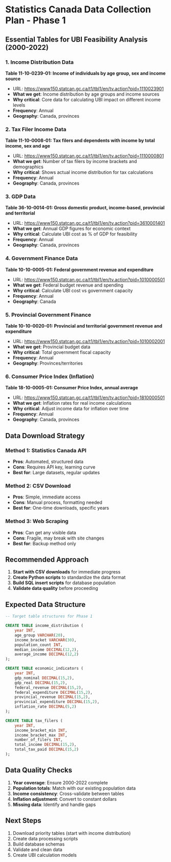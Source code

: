 # Statistics Canada Data Collection Plan - Phase 1

## Essential Tables for UBI Feasibility Analysis (2000-2022)

### 1. Income Distribution Data
**Table 11-10-0239-01: Income of individuals by age group, sex and income source**
- URL: https://www150.statcan.gc.ca/t1/tbl1/en/tv.action?pid=1110023901
- **What we get**: Income distribution by age groups and income sources
- **Why critical**: Core data for calculating UBI impact on different income levels
- **Frequency**: Annual
- **Geography**: Canada, provinces

### 2. Tax Filer Income Data  
**Table 11-10-0008-01: Tax filers and dependents with income by total income, sex and age**
- URL: https://www150.statcan.gc.ca/t1/tbl1/en/tv.action?pid=1110000801
- **What we get**: Number of tax filers by income brackets and demographics
- **Why critical**: Shows actual income distribution for tax calculations
- **Frequency**: Annual
- **Geography**: Canada, provinces

### 3. GDP Data
**Table 36-10-0014-01: Gross domestic product, income-based, provincial and territorial**
- URL: https://www150.statcan.gc.ca/t1/tbl1/en/tv.action?pid=3610001401
- **What we get**: Annual GDP figures for economic context
- **Why critical**: Calculate UBI cost as % of GDP for feasibility
- **Frequency**: Annual
- **Geography**: Canada, provinces

### 4. Government Finance Data
**Table 10-10-0005-01: Federal government revenue and expenditure**
- URL: https://www150.statcan.gc.ca/t1/tbl1/en/tv.action?pid=1010000501
- **What we get**: Federal budget revenue and spending
- **Why critical**: Calculate UBI cost vs government capacity
- **Frequency**: Annual
- **Geography**: Canada

### 5. Provincial Government Finance
**Table 10-10-0020-01: Provincial and territorial government revenue and expenditure**
- URL: https://www150.statcan.gc.ca/t1/tbl1/en/tv.action?pid=1010002001
- **What we get**: Provincial budget data
- **Why critical**: Total government fiscal capacity
- **Frequency**: Annual
- **Geography**: Provinces/territories

### 6. Consumer Price Index (Inflation)
**Table 18-10-0005-01: Consumer Price Index, annual average**
- URL: https://www150.statcan.gc.ca/t1/tbl1/en/tv.action?pid=1810000501
- **What we get**: Inflation rates for real income calculations
- **Why critical**: Adjust income data for inflation over time
- **Frequency**: Annual
- **Geography**: Canada, provinces

## Data Download Strategy

### Method 1: Statistics Canada API
- **Pros**: Automated, structured data
- **Cons**: Requires API key, learning curve
- **Best for**: Large datasets, regular updates

### Method 2: CSV Download
- **Pros**: Simple, immediate access
- **Cons**: Manual process, formatting needed
- **Best for**: One-time downloads, specific years

### Method 3: Web Scraping
- **Pros**: Can get any visible data
- **Cons**: Fragile, may break with site changes
- **Best for**: Backup method only

## Recommended Approach

1. **Start with CSV downloads** for immediate progress
2. **Create Python scripts** to standardize the data format
3. **Build SQL insert scripts** for database population
4. **Validate data quality** before proceeding

## Expected Data Structure

```sql
-- Target table structures for Phase 1

CREATE TABLE income_distribution (
    year INT,
    age_group VARCHAR(20),
    income_bracket VARCHAR(30),
    population_count INT,
    median_income DECIMAL(12,2),
    average_income DECIMAL(12,2)
);

CREATE TABLE economic_indicators (
    year INT,
    gdp_nominal DECIMAL(15,2),
    gdp_real DECIMAL(15,2),
    federal_revenue DECIMAL(15,2),
    federal_expenditure DECIMAL(15,2),
    provincial_revenue DECIMAL(15,2),
    provincial_expenditure DECIMAL(15,2),
    inflation_rate DECIMAL(5,2)
);

CREATE TABLE tax_filers (
    year INT,
    income_bracket_min INT,
    income_bracket_max INT,
    number_of_filers INT,
    total_income DECIMAL(15,2),
    total_tax_paid DECIMAL(15,2)
);
```

## Data Quality Checks

1. **Year coverage**: Ensure 2000-2022 complete
2. **Population totals**: Match with our existing population data
3. **Income consistency**: Cross-validate between tables
4. **Inflation adjustment**: Convert to constant dollars
5. **Missing data**: Identify and handle gaps

## Next Steps

1. Download priority tables (start with income distribution)
2. Create data processing scripts
3. Build database schemas
4. Validate and clean data
5. Create UBI calculation models
